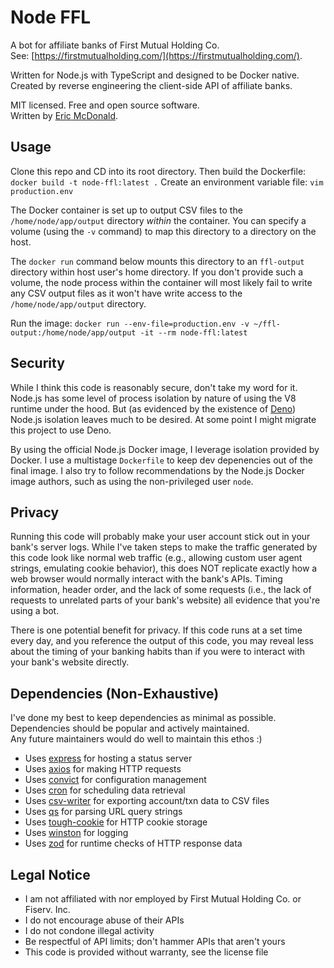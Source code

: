 # Node FFL

A bot for affiliate banks of First Mutual Holding Co.  
See: [https://firstmutualholding.com/](https://firstmutualholding.com/).

Written for Node.js with TypeScript and designed to be Docker native.  
Created by reverse engineering the client-side API of affiliate banks.

MIT licensed. Free and open source software.  
Written by [Eric McDonald](https://juniperspring.xyz).

## Usage

Clone this repo and CD into its root directory.
Then build the Dockerfile:
`docker build -t node-ffl:latest .`
Create an environment variable file:
`vim production.env`

The Docker container is set up to output CSV files to the `/home/node/app/output` directory _within_ the container.
You can specify a volume (using the `-v` command) to map this directory to a directory on the host.

The `docker run` command below mounts this directory to an `ffl-output` directory within host user's home directory.
If you don't provide such a volume, the node process within the container will most likely fail to write any CSV output files as it won't have write access to the `/home/node/app/output` directory.

Run the image:
`docker run --env-file=production.env -v ~/ffl-output:/home/node/app/output -it --rm node-ffl:latest`

## Security

While I think this code is reasonably secure, don't take my word for it.
Node.js has some level of process isolation by nature of using the V8 runtime under the hood. But (as evidenced by the existence of [Deno](https://deno.land/)) Node.js isolation leaves much to be desired. At some point I might migrate this project to use Deno.

By using the official Node.js Docker image, I leverage isolation provided by Docker. I use a multistage `Dockerfile` to keep dev depenencies out of the final image. I also try to follow recommendations by the Node.js Docker image authors, such as using the non-privileged user `node`.

## Privacy

Running this code will probably make your user account stick out in your bank's server logs.
While I've taken steps to make the traffic generated by this code look like normal web traffic (e.g., allowing custom user agent strings, emulating cookie behavior), this does NOT replicate exactly how a web browser would normally interact with the bank's APIs.
Timing information, header order, and the lack of some requests (i.e., the lack of requests to unrelated parts of your bank's website) all evidence that you're using a bot.

There is one potential benefit for privacy. If this code runs at a set time every day, and you reference the output of this code, you may reveal less about the timing of your banking habits than if you were to interact with your bank's website directly.

## Dependencies (Non-Exhaustive)

I've done my best to keep dependencies as minimal as possible.
Dependencies should be popular and actively maintained.  
Any future maintainers would do well to maintain this ethos :)

- Uses [express](https://github.com/expressjs/express) for hosting a status server
- Uses [axios](https://github.com/axios/axios) for making HTTP requests
- Uses [convict](https://github.com/mozilla/node-convict) for configuration management
- Uses [cron](https://github.com/kelektiv/node-cron) for scheduling data retrieval
- Uses [csv-writer](https://github.com/adaltas/node-csv) for exporting account/txn data to CSV files
- Uses [qs](https://github.com/ljharb/qs) for parsing URL query strings
- Uses [tough-cookie](https://github.com/salesforce/tough-cookie) for HTTP cookie storage
- Uses [winston](https://github.com/winstonjs/winston) for logging
- Uses [zod](https://github.com/colinhacks/zod) for runtime checks of HTTP response data

## Legal Notice

- I am not affiliated with nor employed by First Mutual Holding Co. or Fiserv. Inc.
- I do not encourage abuse of their APIs
- I do not condone illegal activity
- Be respectful of API limits; don't hammer APIs that aren't yours
- This code is provided without warranty, see the license file
